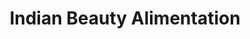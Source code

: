 ---
title: "Indian Beauty Alimentation"
url: /pantin/indian-beauty-alimentation/
shop: Lebensmittel
---